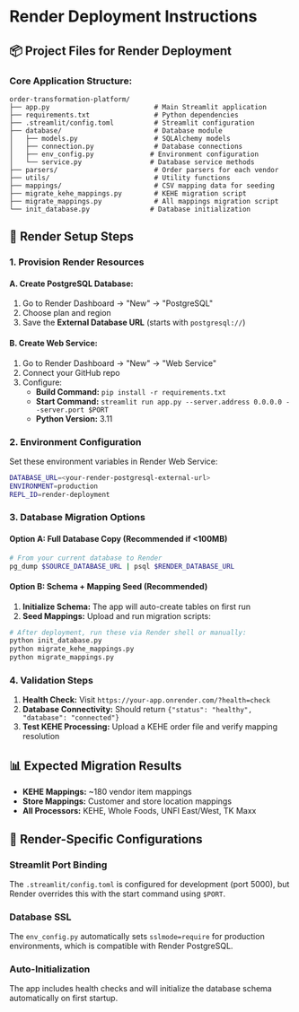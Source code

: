 # Render Deployment Instructions

## 📦 **Project Files for Render Deployment**

### **Core Application Structure:**
```
order-transformation-platform/
├── app.py                          # Main Streamlit application
├── requirements.txt                # Python dependencies
├── .streamlit/config.toml          # Streamlit configuration
├── database/                       # Database module
│   ├── models.py                   # SQLAlchemy models
│   ├── connection.py               # Database connections
│   ├── env_config.py              # Environment configuration
│   └── service.py                 # Database service methods
├── parsers/                        # Order parsers for each vendor
├── utils/                          # Utility functions
├── mappings/                       # CSV mapping data for seeding
├── migrate_kehe_mappings.py        # KEHE migration script
├── migrate_mappings.py             # All mappings migration script
└── init_database.py               # Database initialization
```

## 🚀 **Render Setup Steps**

### **1. Provision Render Resources**

#### **A. Create PostgreSQL Database:**
1. Go to Render Dashboard → "New" → "PostgreSQL"
2. Choose plan and region
3. Save the **External Database URL** (starts with `postgresql://`)

#### **B. Create Web Service:**
1. Go to Render Dashboard → "New" → "Web Service"
2. Connect your GitHub repo
3. Configure:
   - **Build Command:** `pip install -r requirements.txt`
   - **Start Command:** `streamlit run app.py --server.address 0.0.0.0 --server.port $PORT`
   - **Python Version:** 3.11

### **2. Environment Configuration**

Set these environment variables in Render Web Service:

```bash
DATABASE_URL=<your-render-postgresql-external-url>
ENVIRONMENT=production
REPL_ID=render-deployment
```

### **3. Database Migration Options**

#### **Option A: Full Database Copy (Recommended if <100MB)**
```bash
# From your current database to Render
pg_dump $SOURCE_DATABASE_URL | psql $RENDER_DATABASE_URL
```

#### **Option B: Schema + Mapping Seed (Recommended)**
1. **Initialize Schema:** The app will auto-create tables on first run
2. **Seed Mappings:** Upload and run migration scripts:

```bash
# After deployment, run these via Render shell or manually:
python init_database.py
python migrate_kehe_mappings.py
python migrate_mappings.py
```

### **4. Validation Steps**

1. **Health Check:** Visit `https://your-app.onrender.com/?health=check`
2. **Database Connectivity:** Should return `{"status": "healthy", "database": "connected"}`
3. **Test KEHE Processing:** Upload a KEHE order file and verify mapping resolution

## 📊 **Expected Migration Results**

- **KEHE Mappings:** ~180 vendor item mappings
- **Store Mappings:** Customer and store location mappings
- **All Processors:** KEHE, Whole Foods, UNFI East/West, TK Maxx

## 🔧 **Render-Specific Configurations**

### **Streamlit Port Binding**
The `.streamlit/config.toml` is configured for development (port 5000), but Render overrides this with the start command using `$PORT`.

### **Database SSL**
The `env_config.py` automatically sets `sslmode=require` for production environments, which is compatible with Render PostgreSQL.

### **Auto-Initialization**
The app includes health checks and will initialize the database schema automatically on first startup.